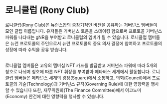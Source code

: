 # 로니클럽 (Rony Club)

로니클럽(Rony Club)은 뉴런스왑의 중장기적인 비전을 공유하는 거버넌스 멤버들이 모인 클럽 이름입니다. 유저들은 거버넌스 토큰을 스테이킹 함으로써 프로토콜 거버넌스 파워를 나타내는 gNR을 부여받고 로니클럽의 멤버가 될 수 있습니다. 로니클럽 멤버들은 뉴런 프로토콜의 주인으로서 뉴런 프로토콜의 중요 의사 결정에 참여하고 프로토콜의 성장에 따라 수익을 공유 받습니다.

\
로니클럽 멤버들은 고유의 멤버십 NFT 카드를 발급받고 거버넌스 파워에 따라 5개의 칭호로 나뉘며 칭호에 따른 NFT 휘장를 부여받아 메타버스 세계에서 활동합니다. 로니클럽 멤버들은 메타넌스 세계의 광장(Square)에서 소통하고, 의회(Council)에서 프로토콜의 기술(Technology)과 거버넌스 규칙(Governing Rule)에 대한 영향력을 행사 할 수 있습니다 또한, 재무위원회(The Finance Committee)에서 이코노미(Economy) 안건에 대한 영향력을 행사할 수 있습니다.
